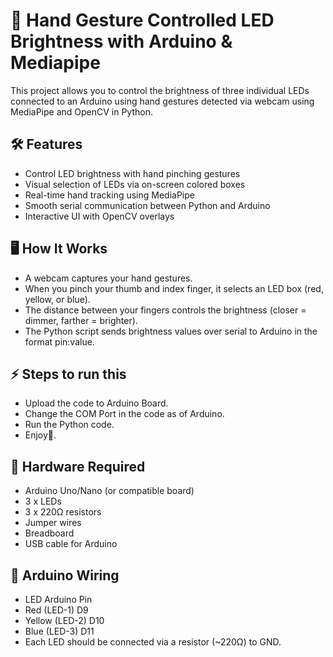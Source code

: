 # 🔦 Hand Gesture Controlled LED Brightness with Arduino & Mediapipe
This project allows you to control the brightness of three individual LEDs connected to an Arduino using hand gestures detected via webcam using MediaPipe and OpenCV in Python.


## 🛠️ Features
- Control LED brightness with hand pinching gestures
- Visual selection of LEDs via on-screen colored boxes
- Real-time hand tracking using MediaPipe
- Smooth serial communication between Python and Arduino
- Interactive UI with OpenCV overlays


## 🖥️ How It Works
- A webcam captures your hand gestures.
- When you pinch your thumb and index finger, it selects an LED box (red, yellow, or blue).
- The distance between your fingers controls the brightness (closer = dimmer, farther = brighter).
- The Python script sends brightness values over serial to Arduino in the format pin:value.


## ⚡ Steps to run this
- Upload the code to Arduino Board.
- Change the COM Port in the code as of Arduino.
- Run the Python code.
- Enjoy🎉.



## 🧰 Hardware Required
- Arduino Uno/Nano (or compatible board)
- 3 x LEDs
- 3 x 220Ω resistors
- Jumper wires
- Breadboard
- USB cable for Arduino


## 🔌 Arduino Wiring
- LED	Arduino Pin
- Red (LED-1)	D9
- Yellow (LED-2)	D10
- Blue (LED-3)	D11
- Each LED should be connected via a resistor (~220Ω) to GND.

